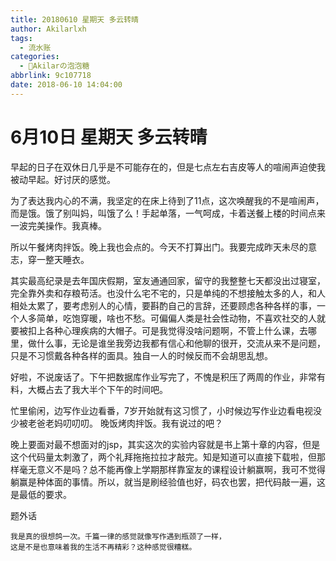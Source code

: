 ```yaml
---
title: 20180610 星期天 多云转晴
author: Akilarlxh
tags:
  - 流水账
categories:
  - 🍬Akilarの泡泡糖
abbrlink: 9c107718
date: 2018-06-10 14:04:00
---
```

  # 6月10日 星期天 多云转晴
  
早起的日子在双休日几乎是不可能存在的，但是七点左右吉皮等人的喧闹声迫使我被动早起。好讨厌的感觉。

为了表达我内心的不满，我坚定的在床上待到了11点，这次唤醒我的不是喧闹声，而是饿。饿了别叫妈，叫饿了么！手起单落，一气呵成，卡着送餐上楼的时间点来一波完美操作。我真棒。

所以午餐烤肉拌饭。晚上我也会点的。今天不打算出门。我要完成昨天未尽的意志，穿一整天睡衣。

其实最高纪录是去年国庆假期，室友通通回家，留守的我整整七天都没出过寝室，完全靠外卖和存粮苟活。也没什么宅不宅的，只是单纯的不想接触太多的人，和人相处太累了，要考虑别人的心情，要斟酌自己的言辞，还要顾虑各种各样的事，一个人多简单，吃饱穿暖，啥也不愁。可偏偏人类是社会性动物，不喜欢社交的人就要被扣上各种心理疾病的大帽子。可是我觉得没啥问题啊，不管上什么课，去哪里，做什么事，无论是谁坐我旁边我都有信心和他聊的很开，交流从来不是问题，只是不习惯戴各种各样的面具。独自一人的时候反而不会胡思乱想。

好啦，不说废话了。下午把数据库作业写完了，不愧是积压了两周的作业，非常有料，大概占去了我大半个下午的时间吧。

忙里偷闲，边写作业边看番，7岁开始就有这习惯了，小时候边写作业边看电视没少被老爸老妈叨叨叨。
晚饭烤肉拌饭。我有说过的吧？

晚上要面对最不想面对的jsp，其实这次的实验内容就是书上第十章的内容，但是这个代码量太刺激了，两个礼拜拖拖拉拉才敲完。知是知道可以直接下载啦，但那样毫无意义不是吗？总不能再像上学期那样靠室友的课程设计躺赢啊，我可不觉得躺赢是种体面的事情。所以，就当是刷经验值也好，码农也罢，把代码敲一遍，这是最低的要求。

题外话
```
我是真的很想鸽一次。千篇一律的感觉就像写作遇到瓶颈了一样，
这是不是也意味着我的生活不再精彩？这种感觉很糟糕。
```